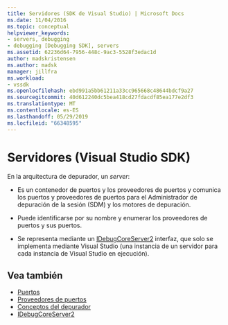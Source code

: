 ```yaml
---
title: Servidores (SDK de Visual Studio) | Microsoft Docs
ms.date: 11/04/2016
ms.topic: conceptual
helpviewer_keywords:
- servers, debugging
- debugging [Debugging SDK], servers
ms.assetid: 62236d64-7956-448c-9ac3-5528f3edac1d
author: madskristensen
ms.author: madsk
manager: jillfra
ms.workload:
- vssdk
ms.openlocfilehash: ebd991a5bb61211a33cc965668c48644bdcf9a27
ms.sourcegitcommit: 40d612240dc5bea418cd27fdacdf85ea177e2df3
ms.translationtype: MT
ms.contentlocale: es-ES
ms.lasthandoff: 05/29/2019
ms.locfileid: "66348595"
---
```

# <a name="servers-visual-studio-sdk"></a>Servidores (Visual Studio SDK)
En la arquitectura de depurador, un *server*:

- Es un contenedor de puertos y los proveedores de puertos y comunica los puertos y proveedores de puertos para el Administrador de depuración de la sesión (SDM) y los motores de depuración.

- Puede identificarse por su nombre y enumerar los proveedores de puertos y sus puertos.

- Se representa mediante un [IDebugCoreServer2](../../extensibility/debugger/reference/idebugcoreserver2.md) interfaz, que solo se implementa mediante Visual Studio (una instancia de un servidor para cada instancia de Visual Studio en ejecución).

## <a name="see-also"></a>Vea también
- [Puertos](../../extensibility/debugger/ports.md)
- [Proveedores de puertos](../../extensibility/debugger/port-suppliers.md)
- [Conceptos del depurador](../../extensibility/debugger/debugger-concepts.md)
- [IDebugCoreServer2](../../extensibility/debugger/reference/idebugcoreserver2.md)